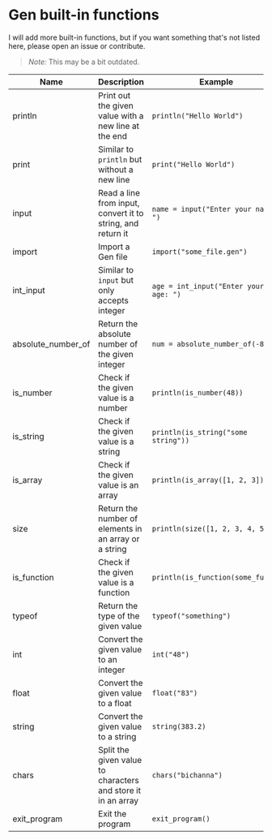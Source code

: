 # Gen built-in functions

I will add more built-in functions, but if you want something that's not listed here, please open an issue or contribute.

> *Note:* This may be a bit outdated.

| Name | Description | Example |
|------| ----------- | ------- |
| println | Print out the given value with a new line at the end | `println("Hello World")`
| print | Similar to `println` but without a new line | `print("Hello World")`
| input | Read a line from input, convert it to string, and return it | `name = input("Enter your name: ")`
| import | Import a Gen file | `import("some_file.gen")`
| int_input| Similar to `input` but only accepts integer | `age = int_input("Enter your age: ")`
| absolute_number_of | Return the absolute number of the given integer | `num = absolute_number_of(-8)`
| is_number | Check if the given value is a number | `println(is_number(48))`
| is_string | Check if the given value is a string | `println(is_string("some string"))`
| is_array | Check if the given value is an array | `println(is_array([1, 2, 3]))`
| size  | Return the number of elements in an array or a string | `println(size([1, 2, 3, 4, 5]))`
| is_function | Check if the given value is a function | `println(is_function(some_func))`
| typeof | Return the type of the given value | `typeof("something")`
| int | Convert the given value to an integer | `int("48")`
| float | Convert the given value to a float | `float("83")`
| string | Convert the given value to a string | `string(383.2)`
| chars | Split the given value to characters and store it in an array | `chars("bichanna")`
| exit_program | Exit the program | `exit_program()`
